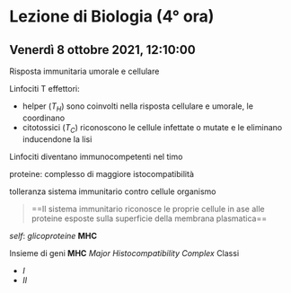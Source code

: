 # Lezione di Biologia (4° ora) 
## Venerdì 8 ottobre 2021, 12:10:00

Risposta immunitaria umorale e cellulare 



Linfociti T effettori:
* helper $(T_H)$ sono coinvolti nella risposta cellulare e umorale, le coordinano
* citotossici $(T_C)$ riconoscono le cellule infettate o mutate e le eliminano inducendone la lisi

Linfociti diventano immunocompetenti nel timo

proteine: complesso di maggiore istocompatibilità

tolleranza sistema immunitario contro cellule organismo

> ==Il sistema immunitario riconosce le proprie cellule in ase alle proteine esposte sulla superficie della membrana plasmatica==

$self$: _glicoproteine_ **MHC**

Insieme di geni **MHC** *Major Histocompatibility Complex*
Classi 
* $I$
* $II$


<!--stackedit_data:
eyJoaXN0b3J5IjpbMTk2ODk3NzU3OSw2MjM0NDE1NzEsLTc2ND
E1NDMxNV19
-->